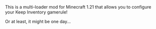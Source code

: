 This is a multi-loader mod for Minecraft 1.21 that allows you to configure your Keep Inventory gamerule! 

Or at least, it might be one day...